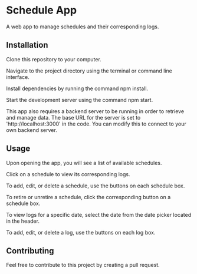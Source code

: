 # Schedule App

A web app to manage schedules and their corresponding logs.


## Installation


Clone this repository to your computer.

Navigate to the project directory using the terminal or command line interface.

Install dependencies by running the command npm install.

Start the development server using the command npm start.


This app also requires a backend server to be running in order to retrieve and manage data. The base URL for the server is set to 'http://localhost:3000' in the code. You can modify this to connect to your own backend server.


## Usage


Upon opening the app, you will see a list of available schedules.

Click on a schedule to view its corresponding logs.

To add, edit, or delete a schedule, use the buttons on each schedule box.

To retire or unretire a schedule, click the corresponding button on a schedule box.

To view logs for a specific date, select the date from the date picker located in the header.

To add, edit, or delete a log, use the buttons on each log box.


## Contributing

Feel free to contribute to this project by creating a pull request.